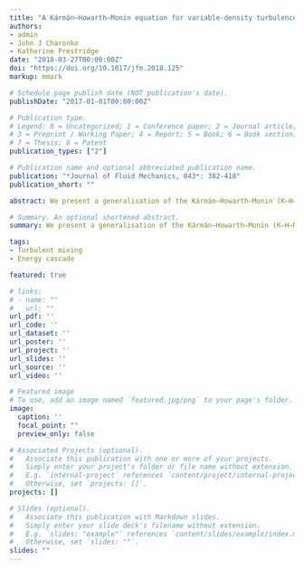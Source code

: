 ```yaml
---
title: "A Kármán–Howarth–Monin equation for variable-density turbulence"
authors:
- admin
- John J Charonko
- Katherine Prestridge
date: "2018-03-27T00:00:00Z"
doi: "https://doi.org/10.1017/jfm.2018.125"
markup: mmark

# Schedule page publish date (NOT publication's date).
publishDate: "2017-01-01T00:00:00Z"

# Publication type.
# Legend: 0 = Uncategorized; 1 = Conference paper; 2 = Journal article;
# 3 = Preprint / Working Paper; 4 = Report; 5 = Book; 6 = Book section;
# 7 = Thesis; 8 = Patent
publication_types: ["2"]

# Publication name and optional abbreviated publication name.
publication: "*Journal of Fluid Mechanics, 843*: 382-418"
publication_short: ""

abstract: We present a generalisation of the Kármán–Howarth–Monin (K–H–M) equation to include variable-density (VD) effects. The derived equation (i) reduces to the original K–H–M equation when density is a constant and (ii) leads to a VD analogue of the 4/5-law with the same value of constant (=4/5) appearing as the prefactor of the dissipation rate. The equation is employed to understand negative turbulent kinetic energy production in a $$SF_{6}$$ turbulent round jet with an initial density ratio of 4.2. From a Reynolds-averaged Navier–Stokes (RANS) perspective, negative production means that the mean flow is strengthened at the expense of the energy of turbulent fluctuations. We show that the associated energy transfer is accomplished by the deformation of smaller turbulent eddies into large ones in the development region of the jet and is captured by the linear scale-by-scale energy transfer term in the VD K–H–M equation. The nonlinear transfer term of the VD K–H–M equation depicts a conventional forward cascade for all eddies having a size less than the Eulerian integral length scale, regardless of their orientation. The net effect is a retarded energy cascade in the non-Boussinesq jet that has not been accounted for by existing turbulence theories. Implications of this observation for turbulence modelling are discussed.

# Summary. An optional shortened abstract.
summary: We present a generalisation of the Kármán–Howarth–Monin (K–H–M) equation to include variable-density (VD) effects. The derived equation (i) reduces to the original K–H–M equation when density is a constant and (ii) leads to a VD analogue of the 4/5-law with the same value of constant (=4/5) appearing as the prefactor of the dissipation rate.

tags:
- Turbulent mixing
- Energy cascade

featured: true

# links:
# - name: ""
#   url: ""
url_pdf: ''
url_code: ''
url_dataset: ''
url_poster: ''
url_project: ''
url_slides: ''
url_source: ''
url_video: ''

# Featured image
# To use, add an image named `featured.jpg/png` to your page's folder. 
image:
  caption: ''
  focal_point: ""
  preview_only: false

# Associated Projects (optional).
#   Associate this publication with one or more of your projects.
#   Simply enter your project's folder or file name without extension.
#   E.g. `internal-project` references `content/project/internal-project/index.md`.
#   Otherwise, set `projects: []`.
projects: []

# Slides (optional).
#   Associate this publication with Markdown slides.
#   Simply enter your slide deck's filename without extension.
#   E.g. `slides: "example"` references `content/slides/example/index.md`.
#   Otherwise, set `slides: ""`.
slides: ""
---
```



